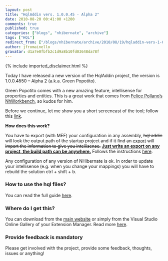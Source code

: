 ```yaml
---
layout: post
title: "HqlAddin vers. 1.0.0.45 - Alpha 2"
date: 2010-08-20 00:41:00 +1200
comments: true
published: true
categories: ["blogs", "nhibernate", "archive"]
tags: ["HQL"]
redirect_from: ["/blogs/nhibernate/archive/2010/08/19/hqladdin-vers-1-0-0-45-alpha-2.aspx/"]
author: jfromainello
gravatar: d1a7e0fbfb2c1d9a8b10fd03648da78f
---
```

{% include imported_disclaimer.html %}
<p>Today I have released a new version of the HqlAddin project, the version is 1.0.0.<strike>45</strike>50 – Alpha 2 (a.k.a. Green Popotito). </p>  <p>Green Popotito comes with a new amazing feature, intellisense for properties and entities. This is a great work that comes from <a href="http://sourceforge.net/projects/faticalabshqled/">Felice Pollano’s NhWorkbench</a>, so kudos for him.</p>  <p>Before we continue, let me show you a short screencast of the tool; follow this <a href="http://www.screencast.com/users/JoseFR/folders/Jing/media/3817f5a4-093d-4a46-a94d-bf65b30fc51c" target="_blank">link</a>.</p>  <p><strong>How does this work?</strong></p>  <p>You have to export (with MEF) your configuration in any assembly, <strike>hql addin will look the output path of the startup project and if it find an <u>export</u> will import the information to give you intellisense.</strike> <strong><u>Just write an export on any project, the build path can be anywhere.</u></strong> Follows the instructions <a href="http://hqladdin.codeplex.com/wikipage?title=HowToAdvanceIntellisense">here</a>.</p>  <p>Any configuration of any version of NHibernate is ok. In order to update your intellisense (e.g. when you change your mappings) you will have to rebuild the solution ctrl + shift + b.</p>  <p></p>  <h3>How to use the hql files?</h3>  <p>You can read the full guide <a href="http://hqladdin.codeplex.com/wikipage?title=HowToHqlFiles&amp;referringTitle=Documentation">here</a>.</p>  <h3>Where do I get this?</h3>  <p>You can download from the <a href="http://hqladdin.codeplex.com/">main website</a> or simply from the Visual Studio Online Gallery of your Extension Manager. Read more <a href="http://hqladdin.codeplex.com/wikipage?title=Installation&amp;referringTitle=Documentation">here</a>.</p>  <h3></h3>  <h3>Provide feedback is mandatory</h3>  <p>Please get involved with the project, provide some feedback, thoughts, issues or anything!</p>
